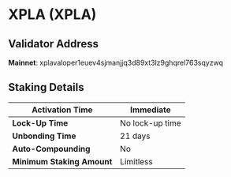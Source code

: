 # XPLA (XPLA)

## **Validator Address**

**Mainnet**: xplavaloper1euev4sjmanjjq3d89xt3lz9ghqrel763sqyzwq

## Staking Details

| **Activation Time**        | Immediate       |
| -------------------------- | --------------- |
| **Lock-Up Time**           | No lock-up time |
| **Unbonding Time**         | 21 days         |
| **Auto-Compounding**       | No              |
| **Minimum Staking Amount** | Limitless       |

